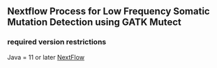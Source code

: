 ## Nextflow Process for Low Frequency Somatic Mutation Detection using GATK Mutect
### required version restrictions
Java = 11 or later
<a href="https://www.nextflow.io/">NextFlow</a>
